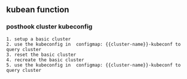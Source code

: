 ## kubean function 

###  posthook cluster kubeconfig
    1. setup a basic cluster
    2. use the kubeconfig in  configmap: {{cluster-name}}-kubeconf to query cluster
    3. reset the basic cluster
    4. recreate the basic cluster 
    5. use the kubeconfig in  configmap: {{cluster-name}}-kubeconf to query cluster